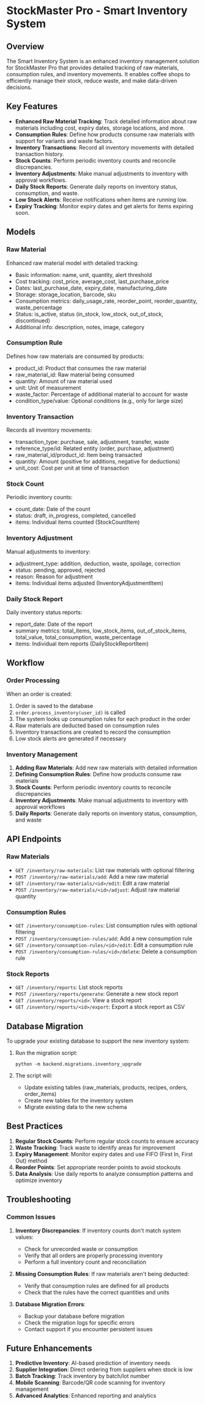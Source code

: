# StockMaster Pro - Smart Inventory System

## Overview

The Smart Inventory System is an enhanced inventory management solution for StockMaster Pro that provides detailed tracking of raw materials, consumption rules, and inventory movements. It enables coffee shops to efficiently manage their stock, reduce waste, and make data-driven decisions.

## Key Features

- **Enhanced Raw Material Tracking**: Track detailed information about raw materials including cost, expiry dates, storage locations, and more.
- **Consumption Rules**: Define how products consume raw materials with support for variants and waste factors.
- **Inventory Transactions**: Record all inventory movements with detailed transaction history.
- **Stock Counts**: Perform periodic inventory counts and reconcile discrepancies.
- **Inventory Adjustments**: Make manual adjustments to inventory with approval workflows.
- **Daily Stock Reports**: Generate daily reports on inventory status, consumption, and waste.
- **Low Stock Alerts**: Receive notifications when items are running low.
- **Expiry Tracking**: Monitor expiry dates and get alerts for items expiring soon.

## Models

### Raw Material

Enhanced raw material model with detailed tracking:

- Basic information: name, unit, quantity, alert threshold
- Cost tracking: cost_price, average_cost, last_purchase_price
- Dates: last_purchase_date, expiry_date, manufacturing_date
- Storage: storage_location, barcode, sku
- Consumption metrics: daily_usage_rate, reorder_point, reorder_quantity, waste_percentage
- Status: is_active, status (in_stock, low_stock, out_of_stock, discontinued)
- Additional info: description, notes, image, category

### Consumption Rule

Defines how raw materials are consumed by products:

- product_id: Product that consumes the raw material
- raw_material_id: Raw material being consumed
- quantity: Amount of raw material used
- unit: Unit of measurement
- waste_factor: Percentage of additional material to account for waste
- condition_type/value: Optional conditions (e.g., only for large size)

### Inventory Transaction

Records all inventory movements:

- transaction_type: purchase, sale, adjustment, transfer, waste
- reference_type/id: Related entity (order, purchase, adjustment)
- raw_material_id/product_id: Item being transacted
- quantity: Amount (positive for additions, negative for deductions)
- unit_cost: Cost per unit at time of transaction

### Stock Count

Periodic inventory counts:

- count_date: Date of the count
- status: draft, in_progress, completed, cancelled
- items: Individual items counted (StockCountItem)

### Inventory Adjustment

Manual adjustments to inventory:

- adjustment_type: addition, deduction, waste, spoilage, correction
- status: pending, approved, rejected
- reason: Reason for adjustment
- items: Individual items adjusted (InventoryAdjustmentItem)

### Daily Stock Report

Daily inventory status reports:

- report_date: Date of the report
- summary metrics: total_items, low_stock_items, out_of_stock_items, total_value, total_consumption, waste_percentage
- items: Individual item reports (DailyStockReportItem)

## Workflow

### Order Processing

When an order is created:

1. Order is saved to the database
2. `order.process_inventory(user_id)` is called
3. The system looks up consumption rules for each product in the order
4. Raw materials are deducted based on consumption rules
5. Inventory transactions are created to record the consumption
6. Low stock alerts are generated if necessary

### Inventory Management

1. **Adding Raw Materials**: Add new raw materials with detailed information
2. **Defining Consumption Rules**: Define how products consume raw materials
3. **Stock Counts**: Perform periodic inventory counts to reconcile discrepancies
4. **Inventory Adjustments**: Make manual adjustments to inventory with approval workflows
5. **Daily Reports**: Generate daily reports on inventory status, consumption, and waste

## API Endpoints

### Raw Materials

- `GET /inventory/raw-materials`: List raw materials with optional filtering
- `POST /inventory/raw-materials/add`: Add a new raw material
- `GET /inventory/raw-materials/<id>/edit`: Edit a raw material
- `POST /inventory/raw-materials/<id>/adjust`: Adjust raw material quantity

### Consumption Rules

- `GET /inventory/consumption-rules`: List consumption rules with optional filtering
- `POST /inventory/consumption-rules/add`: Add a new consumption rule
- `GET /inventory/consumption-rules/<id>/edit`: Edit a consumption rule
- `POST /inventory/consumption-rules/<id>/delete`: Delete a consumption rule

### Stock Reports

- `GET /inventory/reports`: List stock reports
- `POST /inventory/reports/generate`: Generate a new stock report
- `GET /inventory/reports/<id>`: View a stock report
- `GET /inventory/reports/<id>/export`: Export a stock report as CSV

## Database Migration

To upgrade your existing database to support the new inventory system:

1. Run the migration script:
   ```
   python -m backend.migrations.inventory_upgrade
   ```

2. The script will:
   - Update existing tables (raw_materials, products, recipes, orders, order_items)
   - Create new tables for the inventory system
   - Migrate existing data to the new schema

## Best Practices

1. **Regular Stock Counts**: Perform regular stock counts to ensure accuracy
2. **Waste Tracking**: Track waste to identify areas for improvement
3. **Expiry Management**: Monitor expiry dates and use FIFO (First In, First Out) method
4. **Reorder Points**: Set appropriate reorder points to avoid stockouts
5. **Data Analysis**: Use daily reports to analyze consumption patterns and optimize inventory

## Troubleshooting

### Common Issues

1. **Inventory Discrepancies**: If inventory counts don't match system values:
   - Check for unrecorded waste or consumption
   - Verify that all orders are properly processing inventory
   - Perform a full inventory count and reconciliation

2. **Missing Consumption Rules**: If raw materials aren't being deducted:
   - Verify that consumption rules are defined for all products
   - Check that the rules have the correct quantities and units

3. **Database Migration Errors**:
   - Backup your database before migration
   - Check the migration logs for specific errors
   - Contact support if you encounter persistent issues

## Future Enhancements

1. **Predictive Inventory**: AI-based prediction of inventory needs
2. **Supplier Integration**: Direct ordering from suppliers when stock is low
3. **Batch Tracking**: Track inventory by batch/lot number
4. **Mobile Scanning**: Barcode/QR code scanning for inventory management
5. **Advanced Analytics**: Enhanced reporting and analytics
